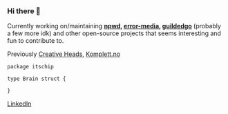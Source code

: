 ### Hi there 👋
Currently working on/maintaining <strong>[npwd](https://github.com/project-error/npwd), [error-media](https://media.error-interactive.com/), [guildedgo](https://github.com/itschip/guildedgo)</strong> (probably a few more idk) and other open-source projects that seems interesting and fun to contribute to.

Previously [Creative Heads](https://creativeheads.no), [Komplett.no](https://komplett.no)

```golang
package itschip

type Brain struct {

}
```


[LinkedIn](https://www.linkedin.com/in/christopher-gjelten-90b48314a/)
